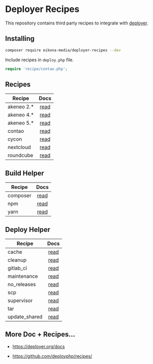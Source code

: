 # Deployer Recipes

This repository contains third party recipes to integrate with [deployer](https://github.com/deployphp/deployer).

## Installing

~~~sh
composer require eikona-media/deployer-recipes --dev
~~~

Include recipes in `deploy.php` file.

```php
require 'recipe/contao.php';
```

## Recipes

| Recipe     | Docs                        |
| ---------- |:---------------------------:|
| akeneo 2.* | [read](docs/akeneo2.md)     |
| akeneo 4.* | [read](docs/akeneo4.md)     |
| akeneo 5.* | [read](docs/akeneo5.md)     |
| contao     | [read](docs/contao.md)      |
| cycon      | [read](docs/cycon.md)       |
| nextcloud  | [read](docs/nextcloud.md)   |
| roundcube  | [read](docs/roundcube.md)   |

## Build Helper

| Recipe         | Docs                                 |
|----------------|:------------------------------------:|
| composer       | [read](docs/build/composer.md)       |
| npm            | [read](docs/build/npm.md)            |
| yarn           | [read](docs/build/yarn.md)           |

## Deploy Helper

| Recipe         | Docs                                 |
|----------------|:------------------------------------:|
| cache          | [read](docs/deploy/cache.md)         |
| cleanup        | [read](docs/deploy/cleanup.md)       |
| gitlab_ci      | [read](docs/deploy/gitlab_ci.md)     |
| maintenance    | [read](docs/deploy/maintenance.md)   |
| no_releases    | [read](docs/deploy/no_releases.md)   |
| scp            | [read](docs/deploy/scp.md)           |
| supervisor     | [read](docs/deploy/supervisor.md)    |
| tar            | [read](docs/deploy/tar.md)           |
| update_shared  | [read](docs/deploy/update_shared.md) |


## More Doc + Recipes...

* https://deployer.org/docs

* https://github.com/deployphp/recipes/
